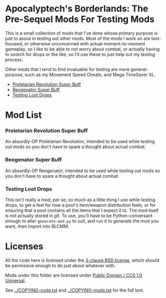 Apocalyptech's Borderlands: The Pre-Sequel Mods For Testing Mods
================================================================

This is a small collection of mods that I've done whose primary purpose
is just to assist in testing out other mods.  Most of the mods I work on
are loot-focused, or otherwise unconcerned with actual moment-to-moment
gameplay, so I like to be able to not worry about combat, or actually
having to *search* for drops or the like, so I'll use these to just help
out my testing process.

Other mods that I tend to find invaluable for testing are more general-purpose,
such as my Movement Speed Cheats, and Mega TimeSaver XL.

 * [Proletarian Revolution Super Buff](#proletarian-revolution-super-buff)
 * [Reogenator Super Buff](#reogenator-super-buff)
 * [Testing Loot Drops](#testing-loot-drops)

Mod List
========

### Proletarian Revolution Super Buff


An absurdly-OP Proletarian Revolution, intended to be used while testing
out mods so you don't have to spare a thought about actual combat.

### Reogenator Super Buff

An absurdly-OP Reogenator, intended to be used while testing out mods so
you don't have to spare a thought about actual combat.

### Testing Loot Drops

This isn't really a mod, per se, so much as a little thing I use while
testing drops, to get a feel for how a pool's item/weapon distribution
feels, or for ensuring that a pool contains all the items that I expect
it to.  The mod itself is not actually stored in git.  To use, you'll have
to be Python-conversant enough to alter `generate-mod.py` to suit, and
run it to generate the mod you want, then import into BLCMM.

Licenses
========

All the code here is licensed under the
[3-clause BSD license](https://opensource.org/licenses/BSD-3-Clause),
which should be permissive enough to do just about whatever with.

Mods under this folder are licensed under
[Public Domain / CC0 1.0 Universal](https://creativecommons.org/publicdomain/zero/1.0/).

See [../COPYING-code.txt](COPYING-code.txt) and [../COPYING-mods.txt](COPYING-mods.txt)
for the full text.
